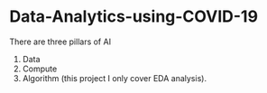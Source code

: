 # Data-Analytics-using-COVID-19
There are three pillars of AI 
1) Data
2) Compute
3) Algorithm (this project I only cover EDA analysis).
